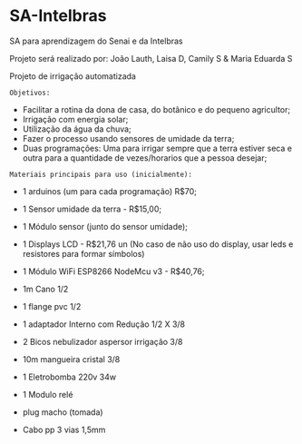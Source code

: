# SA-Intelbras
SA para aprendizagem do Senai e da Intelbras

Projeto será realizado por: João Lauth, Laisa D, Camily S & Maria Eduarda S

Projeto de irrigação automatizada

``Objetivos:``

- Facilitar a rotina da dona de casa, do botânico e do pequeno agricultor;
- Irrigação com energia solar;
- Utilização da água da chuva;
- Fazer o processo usando sensores de umidade da terra;
- Duas programações: Uma para irrigar sempre que a terra estiver seca e outra para a quantidade de vezes/horarios que a pessoa desejar;

``Materiais principais para uso (inicialmente):`` 

- 1 arduinos (um para cada programação) R$70;
- 1 Sensor umidade da terra - R$15,00; 
- 1 Módulo sensor (junto do sensor umidade);
- 1 Displays LCD - R$21,76 un (No caso de não uso do display, usar leds e resistores para formar símbolos)
- 1 Módulo WiFi ESP8266 NodeMcu v3 -  R$40,76;

- 1m Cano 1/2
- 1 flange pvc 1/2
- 1 adaptador Interno com Redução 1/2 X 3/8
- 2 Bicos nebulizador aspersor irrigação 3/8
- 10m mangueira cristal 3/8
- 1 Eletrobomba 220v 34w
- 1 Modulo relé
- plug macho (tomada)
- Cabo pp 3 vias 1,5mm
  
